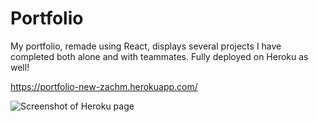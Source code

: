 # Portfolio



My portfolio, remade using React, displays several projects I have completed both alone and with teammates. Fully deployed on Heroku as well!

 https://portfolio-new-zachm.herokuapp.com/

 ![Screenshot of Heroku page](./assets/images/portfolioimage)

